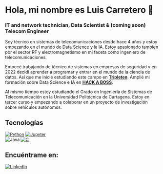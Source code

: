 # Hola, mi nombre es Luis Carretero 👋
### IT and network technician, Data Scientist & (coming soon) Telecom Engineer 

Soy técnico en sistemas de telecomunicaciones desde hace 4 años y estoy empezando en el mundo de Data Science y la IA. Estoy apasionado tambien por el sector RF y electromagnetismo en mi faceta como ingeniero de telecomunicaciones.

Empecé trabajando de técnico de sistemas en empresas de seguridad y en 2022 decidí aprender a programar y entrar en el mundo de la ciencia de datos. Así que me inicié estudiando este campo en [**Tripleten**](https://tripleten.com). Amplié mi formación sobre Data Science e IA en [**HACK A BOSS**](https://www.hackaboss.com).

Al mismo tiempo estoy estudiando el Grado en Ingeniería de Sistemas de Telecomunicación en la Universidad Politécnica de Cartagena. Estoy en tercer curso y empezando a colaborar en un proyecto de investigación sobre vehiculos autónomos.

## Tecnologías
[![Python](https://img.shields.io/badge/Python-yellow?style=for-the-badge&logo=python&logoColor=white&labelColor=101010)]()
[![Jupyter](https://img.shields.io/badge/Jupyter_Notebook-F37626?style=for-the-badge&logo=jupyter&logoColor=white&labelColor=101010)]()
</br>
![Java](https://img.shields.io/badge/Java-red?style=for-the-badge&logo=java&logoColor=white&labelColor=101010)
[![C](https://img.shields.io/badge/C-007396?style=for-the-badge&logo=c&logoColor=white&labelColor=101010)]()



## Encuéntrame en:
[![LinkedIn](https://img.shields.io/badge/LinkedIn-Luis_Carretero-0077B5?style=for-the-badge&logo=linkedin&logoColor=white&labelColor=101010)](https://www.linkedin.com/in/luis-carretero-lópez)
